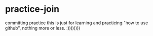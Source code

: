# practice-join
committing practice
this is just for learning and practicing "how to use github", nothing more or less. :))))))))
